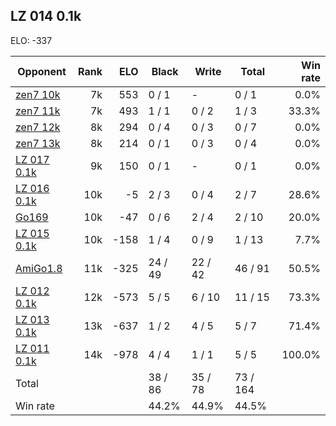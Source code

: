 ## LZ 014 0.1k ##

ELO: -337

Opponent | Rank | ELO | Black | Write | Total | Win rate
---------|-----:|----:|-------|-------|-------|-------:
[zen7 10k](zen7%2010k.md) | 7k | 553 | 0 / 1 | - | 0 / 1 | 0.0%
[zen7 11k](zen7%2011k.md) | 7k | 493 | 1 / 1 | 0 / 2 | 1 / 3 | 33.3%
[zen7 12k](zen7%2012k.md) | 8k | 294 | 0 / 4 | 0 / 3 | 0 / 7 | 0.0%
[zen7 13k](zen7%2013k.md) | 8k | 214 | 0 / 1 | 0 / 3 | 0 / 4 | 0.0%
[LZ 017 0.1k](LZ%20017%200.1k.md) | 9k | 150 | 0 / 1 | - | 0 / 1 | 0.0%
[LZ 016 0.1k](LZ%20016%200.1k.md) | 10k | -5 | 2 / 3 | 0 / 4 | 2 / 7 | 28.6%
[Go169](Go169.md) | 10k | -47 | 0 / 6 | 2 / 4 | 2 / 10 | 20.0%
[LZ 015 0.1k](LZ%20015%200.1k.md) | 10k | -158 | 1 / 4 | 0 / 9 | 1 / 13 | 7.7%
[AmiGo1.8](AmiGo1.8.md) | 11k | -325 | 24 / 49 | 22 / 42 | 46 / 91 | 50.5%
[LZ 012 0.1k](LZ%20012%200.1k.md) | 12k | -573 | 5 / 5 | 6 / 10 | 11 / 15 | 73.3%
[LZ 013 0.1k](LZ%20013%200.1k.md) | 13k | -637 | 1 / 2 | 4 / 5 | 5 / 7 | 71.4%
[LZ 011 0.1k](LZ%20011%200.1k.md) | 14k | -978 | 4 / 4 | 1 / 1 | 5 / 5 | 100.0%
Total | | | 38 / 86 | 35 / 78 | 73 / 164 | 
Win rate| | | 44.2% | 44.9% | 44.5% | 
